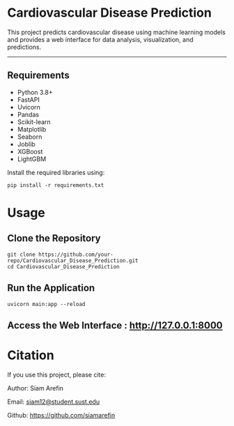 # Cardiovascular Disease Prediction

This project predicts cardiovascular disease using machine learning models and provides a web interface for data analysis, visualization, and predictions.

---

## Requirements

- Python 3.8+
- FastAPI
- Uvicorn
- Pandas
- Scikit-learn
- Matplotlib
- Seaborn
- Joblib
- XGBoost
- LightGBM

Install the required libraries using:

```
pip install -r requirements.txt
```

# Usage

## Clone the Repository

```
git clone https://github.com/your-repo/Cardiovascular_Disease_Prediction.git
cd Cardiovascular_Disease_Prediction
```

## Run the Application

```
uvicorn main:app --reload
```

## Access the Web Interface : http://127.0.0.1:8000

# Citation

If you use this project, please cite:

Author: Siam Arefin

Email: siam12@student.sust.edu

Github: https://github.com/siamarefin

